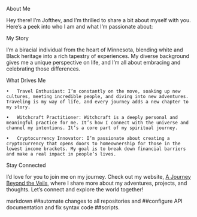About Me

Hey there! I’m Jofthev, and I’m thrilled to share a bit about myself with you. Here’s a peek into who I am and what I’m passionate about:

My Story

I’m a biracial individual from the heart of Minnesota, blending white and Black heritage into a rich tapestry of experiences. My diverse background gives me a unique perspective on life, and I’m all about embracing and celebrating those differences.

What Drives Me

	•	Travel Enthusiast: I’m constantly on the move, soaking up new cultures, meeting incredible people, and diving into new adventures. Traveling is my way of life, and every journey adds a new chapter to my story.

	•	Witchcraft Practitioner: Witchcraft is a deeply personal and meaningful practice for me. It’s how I connect with the universe and channel my intentions. It’s a core part of my spiritual journey.

	•	Cryptocurrency Innovator: I’m passionate about creating a cryptocurrency that opens doors to homeownership for those in the lowest income brackets. My goal is to break down financial barriers and make a real impact in people’s lives.

Stay Connected

I’d love for you to join me on my journey. Check out my website, [A Journey Beyond the Veils](https://ajourneybeyondtheveils.com), where I share more about my adventures, projects, and thoughts. Let’s connect and explore the world together!
<!---
JoftheV/JoftheV is a ✨ special ✨ repository because its `README.md` (this file) appears on your GitHub profile.
You can click the Preview link to take a look at your changes.
--->


markdown ##automate changes to all repositories and ##configure API documentation and fix syntax code ##scripts. 
